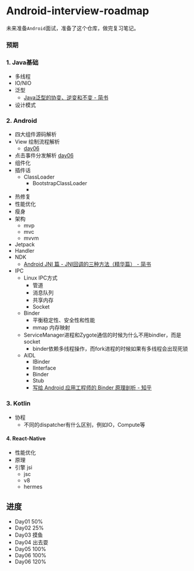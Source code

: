 # Android-interview-roadmap

未来准备`Android`面试，准备了这个仓库，做完复习笔记。

### 预期

### 1. Java基础

- 多线程
- IO/NIO
- 泛型
  - [Java泛型的协变、逆变和不变 - 简书](https://www.jianshu.com/p/90948ff4a940)
- 设计模式

### 2. Android

- 四大组件源码解析
- View 绘制流程解析
    -   [day06](./day06/day06.md)
- 点击事件分发解析 [day06](./day06/day06.md)
- 组件化
- 插件话
    - ClassLoader
        - BootstrapClassLoader
        - 
- 热修复
- 性能优化
- 瘦身
- 架构
  - mvp
  - mvc
  - mvvm
- Jetpack
- Handler
- NDK
    - [Android JNI 篇 - JNI回调的三种方法（精华篇） - 简书](https://www.jianshu.com/p/e576c7e1c403)
- IPC
    - Linux IPC方式
        - 管道
        - 消息队列
        - 共享内存
        - Socket
    - Binder
        - 平衡稳定性、安全性和性能
        - mmap 内存映射
    - ServiceManager进程和Zygote通信的时候为什么不用bindler，而是socket
        - binder依赖多线程操作，而fork进程的时候如果有多线程会出现死锁
    - AIDL
        - IBinder
        - IInterface
        - Binder
        - Stub
        - [写给 Android 应用工程师的 Binder 原理剖析 - 知乎](https://zhuanlan.zhihu.com/p/35519585)

### 3. Kotlin

- 协程
    - 不同的dispatcher有什么区别，例如IO，Compute等

#### 4. React-Native

- 性能优化
- 原理
- 引擎 jsi
  - jsc
  - v8
  - hermes



## 进度

- Day01 50%
- Day02 25%
- Day03 摸鱼
- Day04 出去耍
- Day05 100%
- Day06 100%
- Day06 120%

